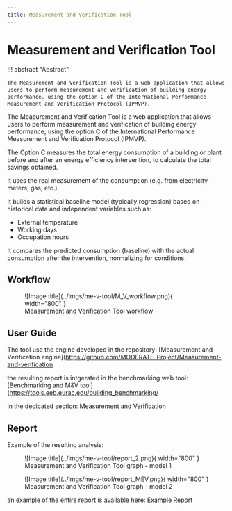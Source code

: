 ```yaml
---
title: Measurement and Verification Tool 
---
```



# Measurement and Verification Tool

!!! abstract "Abstract"

    The Measurement and Verification Tool is a web application that allows users to perform measurement and verification of building energy performance, using the option C of the International Performance Measurement and Verification Protocol (IPMVP).
    

The Measurement and Verification Tool is a web application that allows users to perform measurement and verification of building energy performance, using the option C of the International Performance Measurement and Verification Protocol (IPMVP).

The Option C measures the total energy consumption of a building or plant before and after an energy efficiency intervention, to calculate the total savings obtained.

It uses the real measurement of the consumption (e.g. from electricity meters, gas, etc.).

It builds a statistical baseline model (typically regression) based on historical data and independent variables such as:

- External temperature
- Working days
- Occupation hours

It compares the predicted consumption (baseline) with the actual consumption after the intervention, normalizing for conditions.

## Workflow

<figure markdown="span">
  ![Image title](../imgs/me-v-tool/M_V_workflow.png){ width="800" }
  <figcaption>Measurement and Verification Tool workflow</figcaption>
</figure>


## User Guide

The tool use the engine developed in the repository:
[Measurement and Verification engine](https://github.com/MODERATE-Project/Measurement-and-verification

the resulting report is intgerated in the benchmarking web tool: 
[Benchmarking and M&V tool](https://tools.eeb.eurac.edu/building_benchmarking/ 

in the dedicated section: Measurement and Verification

## Report

Example of the resulting analysis:

<figure markdown="span">
  ![Image title](../imgs/me-v-tool/report_2.png){ width="800" }
  <figcaption>Measurement and Verification Tool graph - model 1</figcaption>
</figure>

<figure markdown="span">
  ![Image title](../imgs/me-v-tool/report_MEV.png){ width="800" }
  <figcaption>Measurement and Verification Tool graph - model 2</figcaption>
</figure>

an example of the entire report is available here: 
[Example Report](https://tools.eeb.eurac.edu/building_benchmarking/measurement_and_verification) 

